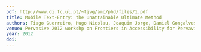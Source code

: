 ```yaml
---
pdf: http://www.di.fc.ul.pt/~tjvg/amc/phd/files/1.pdf
title: Mobile Text-Entry: the Unattainable Ultimate Method
authors: Tiago Guerreiro, Hugo Nicolau, Joaquim Jorge, Daniel Gonçalves
venue: Pervasive 2012 workshp on Frontiers in Accessibility for Pervavise Computing , Newcastle, UK, June, 2012
year: 2012
doi: 
---
```

